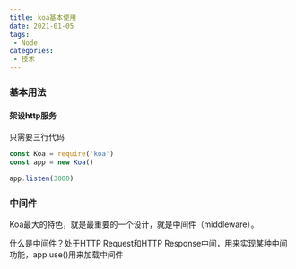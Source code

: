 ```yaml
---
title: koa基本使用
date: 2021-01-05
tags:
 - Node
categories: 
 - 技术
---
```



### 基本用法
#### 架设http服务

只需要三行代码

```js
const Koa = require('koa')
const app = new Koa()

app.listen(3000)

```

### 中间件

Koa最大的特色，就是最重要的一个设计，就是中间件（middleware）。

什么是中间件？处于HTTP Request和HTTP Response中间，用来实现某种中间功能，app.use()用来加载中间件




